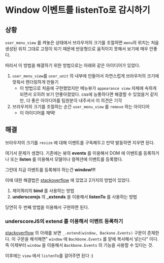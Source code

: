 # Window 이벤트를 listenTo로 감시하기

## 상황

`user_menu_view` 를 켜놓은 상태에서 브라우저의 크기를 조절하면 `menu`의 위치는 처음 생성된 위치 그대로 고정이 되기 때문에 반응형으로 움직이지 못해서 보기에 매우 안좋다.

따라서 이 방법을 해결하기 위한 방법으로는 아래와 같은 아이디어가 있었다.

1. `user_menu_view`를 `user_unit` 의 내부에 만들어서 자연스럽게 브라우저의 크기에 맞춰서 렌더링하게 만들기
   * 이 방법으로 처음에 구현했었지만 메뉴뷰가 `appearance view` 자체에 속하게 되면서 오히려 보기 안좋아졌었다. css에 능통하다면 해결할 수 있었을거 같지만, 더 좋은 아이디어를 팀원분이 내주셔서 이 의견은 기각
2. 브라우저의 크기를 조절하는 순간 `user_menu_view` 를 `remove` 하는 아이디어
   * 이 아이디어를 채택!

## 해결

브라우저의 크기를 `resize` 에 대해 이벤트를 구독해두고 만약 발동하면 지우면 된다.

여기서 문제가 생겼다. 기존에는 뷰의 **events** 를 이용해서 DOM 에 이벤트를 등록하거나 또는 **listen** 를 이용해서 모델이나 컬렉션에 이벤트를 등록했다.

그런데 지금 이벤트를 등록해야 하는건 **window!!!**

이에 대한 해결법은 [stackoverflow](https://stackoverflow.com/questions/9110060/how-do-i-add-a-resize-event-to-the-window-in-a-view-using-backbone/9110145) 에 있었고 2가지의 방법이 있었다.

1. 제이쿼리의 **bind** 를 사용하는 방법
2. **underscorejs** 의 **\_extends** 을 이용해서 **listenTo** 를 사용하는 방법

당연히 두 번째 방법을 이용해서 구현하면 된다.

### underscoreJS의 extend 를 이용해서 이벤트 등록하기

[stackoverflow](https://stackoverflow.com/questions/9110060/how-do-i-add-a-resize-event-to-the-window-in-a-view-using-backbone/9110145) 의 아래를 보면 `_.extend(window, Backone.Events)` 구문이 존재한다. 이 구문을 해석해면" `window` 에 `Backbone.Events` 를 얕에 복사해서 넣는다" 이다. 즉 이제부터 `window` 을 이용해서 `Backbone.Events` 의 기능을 사용할 수 있다는 것.

이후에는 `view` 에서 `listenTo`를 걸어주면 된다 :\)

